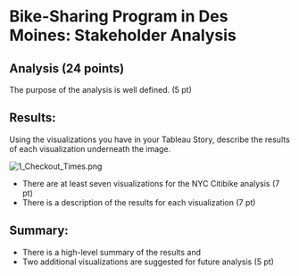 # Bike-Sharing Program in Des Moines: Stakeholder Analysis

## Analysis (24 points)

The purpose of the analysis is well defined. (5 pt)

## Results:

Using the visualizations you have in your Tableau Story, describe the results of each visualization underneath the image.

![1_Checkout_Times.png](Bikesharing_3/Images/1_Checkout_Times.png)

- There are at least seven visualizations for the NYC Citibike analysis (7 pt)
- There is a description of the results for each visualization (7 pt)

## Summary:

- There is a high-level summary of the results and 
- Two additional visualizations are suggested for future analysis (5 pt)
